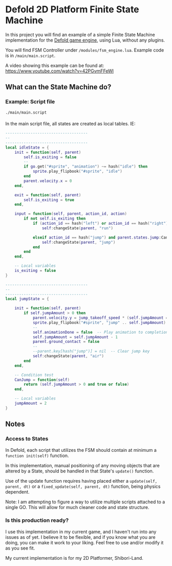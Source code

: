 # Defold 2D Platform Finite State Machine

In this project you will find an example of a simple Finite State Machine implementation for the <a href="www.defold.com">Defold game engine</a>, using Lua, without any plugins.

You will find FSM Controller under `/modules/fsm_engine.lua`. Example code is in `/main/main.script`.

A video showing this example can be found at: https://www.youtube.com/watch?v=42PGvmFFeWI


## What can the State Machine do?

### Example: Script file
`./main/main.script`
####
In the main script file, all states are created as local tables. IE: 

```lua
------------------------------------
--
------------------------------------
local idleState = {
	init = function(self, parent)
		self.is_exiting = false
		--
		if go.get("#sprite", "animation") ~= hash("idle") then
			sprite.play_flipbook("#sprite", "idle")
		end
		parent.velocity.x = 0
	end,

	exit = function(self, parent)
		self.is_exiting = true
	end,

	input = function(self, parent, action_id, action)
		if not self.is_exiting then
			if (action_id == hash("left") or action_id == hash("right")) and (action.value and action.value > 0) then
				self:changeState(parent, "run")

			elseif action_id == hash("jump") and parent.states.jump:CanJump() then
				self:changeState(parent, "jump")
			end
		end		
	end,

	-- Local variables
	is_exiting = false
}

------------------------------------
--
------------------------------------
local jumpState = {

	init = function(self, parent)
		if self.jumpAmount > 0 then
			parent.velocity.y = jump_takeoff_speed * (self.jumpAmount == 2 and 1 or 0.75)
			sprite.play_flipbook("#sprite", "jump" .. self.jumpAmount)
			--
			self.animationDone = false  -- Play animation to completion
			self.jumpAmount = self.jumpAmount - 1
			parent.ground_contact = false
			--
			--parent.key[hash("jump")] = nil  -- Clear jump key
			self:changeState(parent, "air")
		end
	end,

	-- Condition test
	CanJump = function(self)
		return (self.jumpAmount > 0 and true or false)
	end,

	-- Local variables
	jumpAmount = 2
}
```


## Notes

### Access to States

In Defold, each script that utilizes the FSM should contain at minimum a `function init(self)` function. 

In this implementation, manual positioning of any moving objects that are altered by a State, should be handled in that State's `update()` function.

Use of the update function requires having placed either a `update(self, parent, dt)` or a `fixed_update(self, parent, dt)` function, being physics dependent.

Note: I am attempting to figure a way to utilize multiple scripts attached to a single GO. This will allow for much cleaner code and state structure.


### Is this production ready?

I use this implementation in my current game, and I haven't run into any issues as of yet. I believe it to be flexible, and if you know what you are doing, 
you can make it work to your liking. Feel free to use and/or modify it as you see fit. 

My current implementation is for my 2D Platformer, Shibori-Land.

